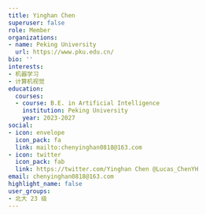 ```yaml
---
title: Yinghan Chen
superuser: false
role: Member
organizations:
- name: Peking University
  url: https://www.pku.edu.cn/
bio: ''
interests:
- 机器学习
- 计算机视觉
education:
  courses:
  - course: B.E. in Artificial Intelligence
    institution: Peking University
    year: 2023-2027
social:
- icon: envelope
  icon_pack: fa
  link: mailto:chenyinghan0818@163.com
- icon: twitter
  icon_pack: fab
  link: https://twitter.com/Yinghan Chen @Lucas_ChenYH
email: chenyinghan0818@163.com
highlight_name: false
user_groups:
- 北大 23 级
---
```

